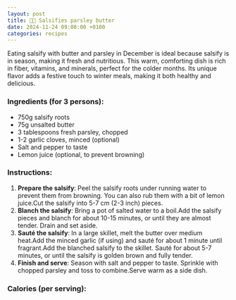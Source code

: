 ```yaml
---
layout: post
title: 👨‍🍳 Salsifies parsley butter
date: 2024-11-24 09:00:00 +0100
categories: recipes
---
```


Eating salsify with butter and parsley in December is ideal because salsify is in season, making it fresh and nutritious. This warm, comforting dish is rich in fiber, vitamins, and minerals, perfect for the colder months. Its unique flavor adds a festive touch to winter meals, making it both healthy and delicious.

### Ingredients (for 3 persons):
- 750g salsify roots
- 75g unsalted butter
- 3 tablespoons fresh parsley, chopped
- 1-2 garlic cloves, minced (optional)
- Salt and pepper to taste
- Lemon juice (optional, to prevent browning)

### Instructions:

1. **Prepare the salsify**: Peel the salsify roots under running water to prevent them from browning. You can also rub them with a bit of lemon juice.Cut the salsify into 5-7 cm (2-3 inch) pieces.
2. **Blanch the salsify**: Bring a pot of salted water to a boil.Add the salsify pieces and blanch for about 10-15 minutes, or until they are almost tender. Drain and set aside.
3. **Sauté the salsify**: In a large skillet, melt the butter over medium heat.Add the minced garlic (if using) and sauté for about 1 minute until fragrant.Add the blanched salsify to the skillet. Sauté for about 5-7 minutes, or until the salsify is golden brown and fully tender.
4. **Finish and serve**: Season with salt and pepper to taste. Sprinkle with chopped parsley and toss to combine.Serve warm as a side dish.

### Calories (per serving):